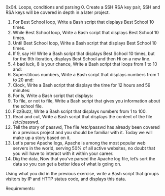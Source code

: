 0x04. Loops, conditions and parsing
0. Create a SSH RSA key pair, SSH and RSA keys will be covered in depth in a later project.
1. For Best School loop, Write a Bash script that displays Best School 10 times.
2. While Best School loop, Write a Bash script that displays Best School 10 times.
3. Until Best School loop, Write a Bash script that displays Best School 10 times.
4. If 9, say Hi! Write a Bash script that displays Best School 10 times, but for the 9th iteration, displays Best School and then Hi on a new line.
5. 4 bad luck, 8 is your chance, Write a Bash script that loops from 1 to 10 and:
6. Superstitious numbers, Write a Bash script that displays numbers from 1 to 20 and:
7. Clock, Write a Bash script that displays the time for 12 hours and 59 minutes:
8. For ls, Write a Bash script that displays:
9. To file, or not to file, Write a Bash script that gives you information about the school file.
10. FizzBuzz, Write a Bash script that displays numbers from 1 to 100.
11. Read and cut, Write a Bash script that displays the content of the file /etc/passwd.
12. Tell the story of passwd, The file /etc/passwd has already been covered in a previous project and you should be familiar with it. Today we will make up a story based on it.
13. Let's parse Apache logs, Apache is among the most popular web servers in the world, serving 50% of all active websites, no doubt that you will have to interact with it within your career.
14. Dig the data, Now that you’ve parsed the Apache log file, let’s sort the data so you can get a better idea of what is going on.



Using what you did in the previous exercise, write a Bash script that groups visitors by IP and HTTP status code, and displays this data.



Requirements:

